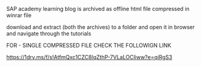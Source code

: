 SAP academy learning blog is archived as offline html file compressed in winrar file

download and extract (both the archives) to a folder and open it in browser and navigate through the tutorials

FOR - SINGLE COMPRESSED FILE CHECK THE FOLLOWIGN LINK 

https://1drv.ms/f/s!AtfmQxc1CZC8lqZthP-7VLaLOCliww?e=qiRgS3  
